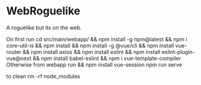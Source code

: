 # WebRoguelike

A roguelike but its on the web.

On first run
cd src/main/webapp/ && npm install -g npm@latest && npm i core-util-is && npm install && npm install -g @vue/cli && npm install vue-router && npm install axios && npm install eslint && npm install eslint-plugin-vue@next && npm install babel-eslint && npm i vue-template-compiler
Otherwise from webapp run && npm install vue-session
npm run serve


to clean 
rm -rf node_modules